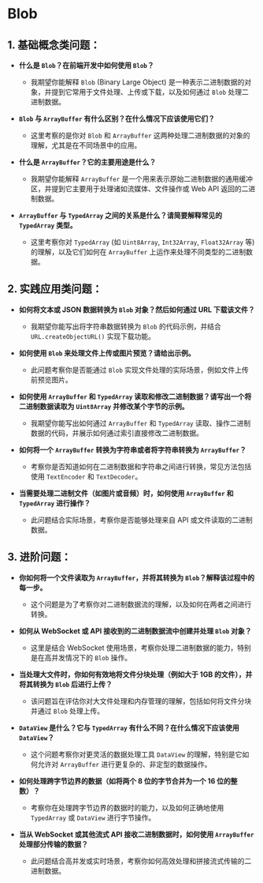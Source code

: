 # Blob

## 1. 基础概念类问题：
- **什么是 `Blob`？在前端开发中如何使用 `Blob`？**
  - 我期望你能解释 `Blob` (Binary Large Object) 是一种表示二进制数据的对象，并提到它常用于文件处理、上传或下载，以及如何通过 `Blob` 处理二进制数据。
  
- **`Blob` 与 `ArrayBuffer` 有什么区别？在什么情况下应该使用它们？**
  - 这里考察的是你对 `Blob` 和 `ArrayBuffer` 这两种处理二进制数据的对象的理解，尤其是在不同场景中的应用。

- **什么是 `ArrayBuffer`？它的主要用途是什么？**
  - 我期望你能解释 `ArrayBuffer` 是一个用来表示原始二进制数据的通用缓冲区，并提到它主要用于处理诸如流媒体、文件操作或 Web API 返回的二进制数据。

- **`ArrayBuffer` 与 `TypedArray` 之间的关系是什么？请简要解释常见的 `TypedArray` 类型。**
  - 这里考察你对 `TypedArray` (如 `Uint8Array`, `Int32Array`, `Float32Array` 等) 的理解，以及它们如何在 `ArrayBuffer` 上运作来处理不同类型的二进制数据。

## 2. 实践应用类问题：
- **如何将文本或 JSON 数据转换为 `Blob` 对象？然后如何通过 URL 下载该文件？**
  - 我期望你能写出将字符串数据转换为 `Blob` 的代码示例，并结合 `URL.createObjectURL()` 实现下载功能。

- **如何使用 `Blob` 来处理文件上传或图片预览？请给出示例。**
  - 此问题考察你是否能通过 `Blob` 实现文件处理的实际场景，例如文件上传前预览图片。

- **如何使用 `ArrayBuffer` 和 `TypedArray` 读取和修改二进制数据？请写出一个将二进制数据读取为 `Uint8Array` 并修改某个字节的示例。**
  - 我期望你能写出如何通过 `ArrayBuffer` 和 `TypedArray` 读取、操作二进制数据的代码，并展示如何通过索引直接修改二进制数据。

- **如何将一个 `ArrayBuffer` 转换为字符串或者将字符串转换为 `ArrayBuffer`？**
  - 考察你是否知道如何在二进制数据和字符串之间进行转换，常见方法包括使用 `TextEncoder` 和 `TextDecoder`。

- **当需要处理二进制文件（如图片或音频）时，如何使用 `ArrayBuffer` 和 `TypedArray` 进行操作？**
  - 此问题结合实际场景，考察你是否能够处理来自 API 或文件读取的二进制数据。


## 3. 进阶问题：
- **你如何将一个文件读取为 `ArrayBuffer`，并将其转换为 `Blob`？解释该过程中的每一步。**
  - 这个问题是为了考察你对二进制数据流的理解，以及如何在两者之间进行转换。

- **如何从 WebSocket 或 API 接收到的二进制数据流中创建并处理 `Blob` 对象？**
  - 这里是结合 WebSocket 使用场景，考察你处理二进制数据的能力，特别是在高并发情况下的 `Blob` 操作。

- **当处理大文件时，你如何有效地将文件分块处理（例如大于 1GB 的文件），并将其转换为 `Blob` 后进行上传？**
  - 该问题旨在评估你对大文件处理和内存管理的理解，包括如何将文件分块并通过 `Blob` 处理上传。

- **`DataView` 是什么？它与 `TypedArray` 有什么不同？在什么情况下应该使用 `DataView`？**
  - 这个问题考察你对更灵活的数据处理工具 `DataView` 的理解，特别是它如何允许对 `ArrayBuffer` 进行更复杂的、非定型的数据操作。

- **如何处理跨字节边界的数据（如将两个 8 位的字节合并为一个 16 位的整数）？**
  - 考察你在处理跨字节边界的数据时的能力，以及如何正确地使用 `TypedArray` 或 `DataView` 进行字节操作。

- **当从 WebSocket 或其他流式 API 接收二进制数据时，如何使用 `ArrayBuffer` 处理部分传输的数据？**
  - 此问题结合高并发或实时场景，考察你如何高效处理和拼接流式传输的二进制数据。